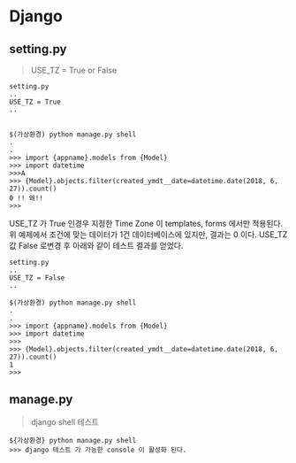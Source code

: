 Django
======

setting.py
----------

> USE_TZ = True or False

```
setting.py
..
USE_TZ = True
..


$(가상환경) python manage.py shell
.
.
>>> import {appname}.models from {Model}
>>> import datetime
>>>A
>>> {Model}.objects.filter(created_ymdt__date=datetime.date(2018, 6, 27)).count()
0 !! 왜!!
>>>
```

USE_TZ 가 True 인경우 지정한 Time Zone 이 templates, forms 에서만 적용된다. 위 예제에서 조건에 맞는 데이터가 1건 데이터베이스에 있지만, 결과는 0 이다. USE_TZ 값 False 로변경 후 아래와 같이 테스트 결과를 얻었다.

```
setting.py
..
USE_TZ = False
..

$(가상환경) python manage.py shell
.
.
>>> import {appname}.models from {Model}
>>> import datetime
>>>
>>> {Model}.objects.filter(created_ymdt__date=datetime.date(2018, 6, 27)).count()
1
>>>

```

manage.py
---------

> django shell 테스트

```
${가상환경} python manage.py shell
>>> django 테스트 가 가능한 console 이 활성화 된다.
```
